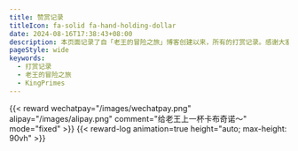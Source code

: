 ```yaml
---
title: 赞赏记录
titleIcon: fa-solid fa-hand-holding-dollar
date: 2024-08-16T17:38:43+08:00
description: 本页面记录了自「老王的冒险之旅」博客创建以来，所有的打赏记录。感谢大家的支持！
pageStyle: wide
keywords:
  - 打赏记录
  - 老王的冒险之旅
  - KingPrimes
---
```


{{< reward wechatpay="/images/wechatpay.png" alipay="/images/alipay.png" comment="给老王上一杯卡布奇诺～" mode="fixed" >}}
{{< reward-log animation=true height="auto; max-height: 90vh" >}}